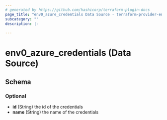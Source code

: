 ```yaml
---
# generated by https://github.com/hashicorp/terraform-plugin-docs
page_title: "env0_azure_credentials Data Source - terraform-provider-env0"
subcategory: ""
description: |-
  
---
```


# env0_azure_credentials (Data Source)





<!-- schema generated by tfplugindocs -->
## Schema

### Optional

- **id** (String) the id of the credentials
- **name** (String) the name of the credentials


